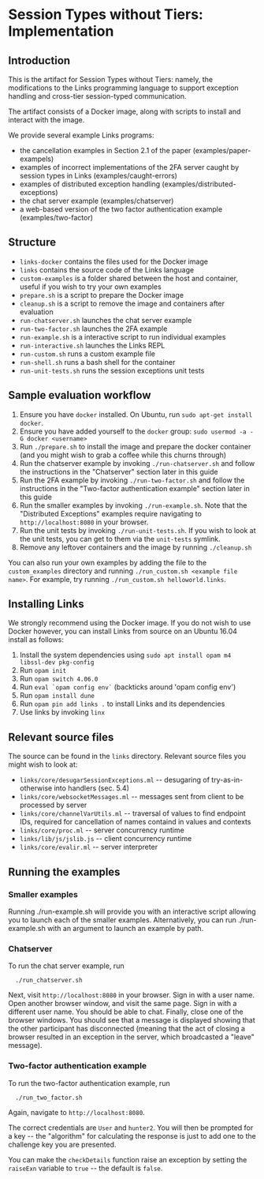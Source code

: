 # Session Types without Tiers: Implementation

## Introduction

This is the artifact for Session Types without Tiers: namely, the modifications
to the Links programming language to support exception handling and cross-tier
session-typed communication.

The artifact consists of a Docker image, along with scripts to install and
interact with the image.

We provide several example Links programs:

  * the cancellation examples in Section 2.1 of the paper
    (examples/paper-exampels)
  * examples of incorrect implementations of the 2FA server caught by session types in Links
    (examples/caught-errors)
  * examples of distributed exception handling
    (examples/distributed-exceptions)
  * the chat server example
    (examples/chatserver)
  * a web-based version of the two factor authentication example
    (examples/two-factor)

## Structure

  * `links-docker` contains the files used for the Docker image
  * `links` contains the source code of the Links language
  * `custom-examples` is a folder shared between the host and container, useful
     if you wish to try your own examples
  * `prepare.sh` is a script to prepare the Docker image
  * `cleanup.sh` is a script to remove the image and containers after evaluation
  * `run-chatserver.sh` launches the chat server example
  * `run-two-factor.sh` launches the 2FA example
  * `run-example.sh` is a interactive script to run individual examples
  * `run-interactive.sh` launches the Links REPL
  * `run-custom.sh` runs a custom example file
  * `run-shell.sh` runs a bash shell for the container
  * `run-unit-tests.sh` runs the session exceptions unit tests

## Sample evaluation workflow

  1. Ensure you have `docker` installed. On Ubuntu, run `sudo apt-get install
     docker`.
  2. Ensure you have added yourself to the `docker` group: `sudo usermod -a -G
     docker <username>`
  3. Run `./prepare.sh` to install the image and prepare the docker container
     (and you might wish to grab a coffee while this churns through)
  4. Run the chatserver example by invoking `./run-chatserver.sh` and follow the
     instructions in the "Chatserver" section later in this guide
  5. Run the 2FA example by invoking `./run-two-factor.sh` and follow the
     instructions in the "Two-factor authentication example" section later in
     this guide
  6. Run the smaller examples by invoking `./run-example.sh`. Note that
     the "Distributed Exceptions" examples require navigating to
     `http://localhost:8080` in your browser.
  7. Run the unit tests by invoking `./run-unit-tests.sh`. If you wish
     to look at the unit tests, you can get to them via the `unit-tests`
     symlink.
  8. Remove any leftover containers and the image by running
     `./cleanup.sh`

You can also run your own examples by adding the file to the `custom_examples`
directory and running `./run_custom.sh <example file name>`.
For example, try running `./run_custom.sh helloworld.links`.

## Installing Links
We strongly recommend using the Docker image. If you do not wish to use Docker
however, you can install Links from source on an Ubuntu 16.04 install as
follows:

  1. Install the system dependencies using `sudo apt install opam m4 libssl-dev pkg-config`
  2. Run `opam init`
  3. Run `opam switch 4.06.0`
  4. Run ``` eval `opam config env` ``` (backticks around 'opam config env')
  5. Run `opam install dune`
  6. Run `opam pin add links .` to install Links and its dependencies
  7. Use links by invoking `linx`

## Relevant source files

The source can be found in the `links` directory. Relevant source files
you might wish to look at:

  * `links/core/desugarSessionExceptions.ml` -- desugaring of
    try-as-in-otherwise into handlers (sec. 5.4)
  * `links/core/websocketMessages.ml` -- messages sent from client to be
    processed by server
  * `links/core/channelVarUtils.ml` -- traversal of values to find endpoint IDs,
    required for cancellation of names containd in values and contexts
  * `links/core/proc.ml` -- server concurrency runtime
  * `links/lib/js/jslib.js` -- client concurrency runtime
  * `links/core/evalir.ml` -- server interpreter

## Running the examples

### Smaller examples

Running ./run-example.sh will provide you with an interactive script
allowing you to launch each of the smaller examples. Alternatively, you can run
./run-example.sh with an argument to launch an example by path.

### Chatserver

To run the chat server example, run
  ```
    ./run_chatserver.sh
  ```

Next, visit `http://localhost:8080` in your browser. Sign in with a user name.
Open another browser window, and visit the same page. Sign in with a different
user name. You should be able to chat. Finally, close one of the browser
windows. You should see that a message is displayed showing that the other
participant has disconnected (meaning that the act of closing a browser
resulted in an exception in the server, which broadcasted a "leave"
message).

### Two-factor authentication example

To run the two-factor authentication example, run

  ```
    ./run_two_factor.sh
  ```

Again, navigate to `http://localhost:8080`.

The correct credentials are `User` and `hunter2`.
You will then be prompted for a key -- the "algorithm" for calculating the
response is just to add one to the challenge key you are presented.

You can make the `checkDetails` function raise an exception by setting
the `raiseExn` variable to `true` -- the default is `false`.


